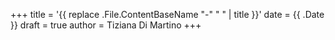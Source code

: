 +++
title = '{{ replace .File.ContentBaseName "-" " " | title }}'
date = {{ .Date }}
draft = true
author = Tiziana Di Martino
+++
